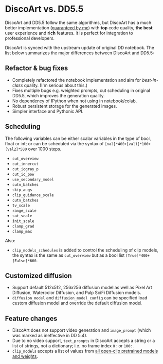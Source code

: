 # DiscoArt vs. DD5.5

DiscoArt and DD5.5 follow the same algorithms, but DiscoArt has a much better  implementation ([guaranteed by me](https://github.com/hanxiao)) with **top** code quality, **the best** user experience and **rich** features. It is perfect for integration to professional developers. 

DiscoArt is synced with the upstream update of original DD notebook. The list below summarizes the major differences between DiscoArt and DD5.5:

## Refactor & bug fixes
- Completely refactored the notebook implementation and aim for *best-in-class* quality. (I'm serious about this.)
- Fixes multiple bugs e.g. weighted prompts, cut scheduling in original DD5.5, which improves the generation quality.
- No dependency of IPython when not using in notebook/colab.
- Robust persistent storage for the generated images.
- Simpler interface and Pythonic API.

## Scheduling

The following variables can be either scalar variables in the type of bool, float or int; or can be scheduled via the syntax of `[val]*400+[val1]*100+[val2]*500` over 1000 steps.

- `cut_overview`
- `cut_innercut`
- `cut_icgray_p`
- `cut_ic_pow`
- `use_secondary_model`
- `cutn_batches`
- `skip_augs`
- `clip_guidance_scale`
- `cutn_batches`
- `tv_scale`
- `range_scale`
- `sat_scale`
- `init_scale`
- `clamp_grad`
- `clamp_max`

Also:
- `clip_models_schedules` is added to control the scheduling of clip models, the syntax is the same as `cut_overview` but as a bool list `[True]*400+[False]*600`.

## Customized diffusion
- Support default 512x512, 256x256 diffusion model as well as Pixel Art Diffusion, Watercolor Diffusion, and Pulp SciFi Diffusion models.
- `diffusion_model` and `diffusion_model_config` can be specified load custom diffusion model and override the default diffusion model.

## Feature changes
- DiscoArt does not support video generation and `image_prompt` (which was marked as ineffective in DD 5.4).
- Due to no video support, `text_prompts` in DiscoArt accepts a string or a list of strings, not a dictionary; i.e. no frame index `0:` or `100:`.
- `clip_models` accepts a list of values from [all open-clip pretrained models and weights](https://github.com/jina-ai/discoart/blob/main/discoart/resources/docstrings.yml#L90).
